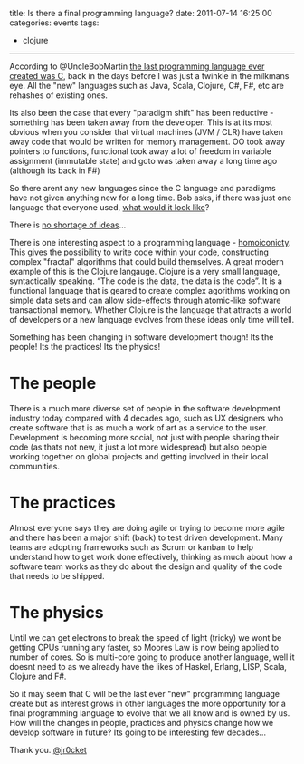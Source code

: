 title: Is there a final programming language?
date: 2011-07-14 16:25:00
categories: events
tags: 
- clojure
---

According to  @UncleBobMartin [the last programming language ever created was C](http://skillsmatter.com/podcast/agile-testing/bobs-last-language), back in the days before I was just a twinkle in the milkmans eye.  All the "new" languages such as Java, Scala, Clojure, C#, F#, etc are rehashes of existing ones.

<!-- more -->

Its also been the case that every "paradigm shift" has been reductive - something has been taken away from the developer.  This is at its most obvious when you consider that virtual machines (JVM / CLR) have taken away code that would be written for memory management.  OO took away pointers to functions, functional took away a lot of freedom in variable assignment (immutable state)  and goto was taken away a long time ago (although its back in F#)


So there arent any new languages since the C language and paradigms have not given anything new for a long time.  Bob asks, if there was just one language that everyone used, [what would it look like](http://cleancoder.posterous.com/the-last-programming-language)?  

There is [no shortage of ideas](http://tlpl.org/index.php?title=Uncle_Bob%27s_last_programming_language "Uncle_Bob%27s_last_programming_language")... 

There is one interesting aspect to a programming language - [homoiconicty](http://en.wikipedia.org/wiki/Homoiconicity). This gives the possibility to write code within your code, constructing complex "fractal" algorithms that could build themselves.  A great modern example of this is the Clojure langauge. Clojure is a very small language, syntactically speaking. “The code is the data, the data is the code”.  It is a functional language that is geared to create complex agorithms working on simple data sets and can allow side-effects through atomic-like software transactional memory. Whether Clojure is the language that attracts a world of developers or a new language evolves from these ideas only time will tell.

Something has been changing in software development though!  Its the people!  Its the practices!  Its the physics!

# The people

There is a much more diverse set of people in the software development industry today compared with 4 decades ago, such as UX designers who create software that is as much a work of art as a service to the user.  Development is becoming more social, not just with people sharing their code (as thats not new, it just a lot more widespread) but also people working together on global projects and getting involved in their local communities.

# The practices

Almost everyone says they are doing agile or trying to become more agile and there has been a major shift (back) to test driven development.  Many teams are adopting frameworks such as Scrum or kanban to help understand how to get work done effectively, thinking as much about how a software team works as they do about the design and quality of the code that needs to be shipped.

# The physics

Until we can get electrons to break the speed of light (tricky) we wont be getting CPUs running any faster, so Moores Law is now being applied to number of cores.  So is multi-core going to produce another language, well it doesnt need to as we already have the likes of Haskel, Erlang, LISP, Scala, Clojure and F#.

So it may seem that C will be the last ever "new" programming language create but as interest grows in other languages the more opportunity for a final programming language to evolve that we all know and is owned by us.  How will the changes in people, practices and physics change how we develop software in future?  Its going to be interesting few decades...

Thank you.
[@jr0cket](https://twitter.com/jr0cket)

